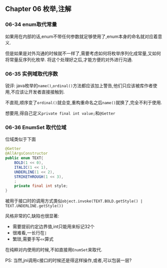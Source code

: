 ## Chapter 06 枚举,注解

### 06-34 enum取代常量

如果用在内部的话,enum不带任何参数就足够使用了,enum本身的命名就对应着意义.

但是如果是对外沟通的时候就不一样了,需要考虑如何将枚举序列化成常量,又如何将常量反序列化枚举. 将这个处理好之后,才能方便的对外进行沟通.

### 06-35 实例域取代序数

锐评: java枚举的`name()`,`ordinal()`方法都应该加上警告,他们只应该被库作者使用,不应该让开发者直接接触到.

不直观,顺序变了`ordinal()`就会变,重构重命名之后`name()`就换了,完全不利于使用.

想要用,得自己定义`private final int value;`和`@Getter`

### 06-36 EnumSet 取代位域

位域类似于下面

``` java
@Getter
@AllArgsConstructor
public enum TEXT{
    BOLD(1 << 0),
    ITALIC(1 << 1),
    UNDERLINE(1 << 2),
    STRIKETHROUGH(1 << 3),
    ;
    private final int style;
}
```

被用于接口时的调用方式类似`object.invoke(TEXT.BOLD.getStyle() | TEXT.UNDERLINE.getStyle())`

风格非常的C,缺陷也很显著:

+ 需要提前约定边界值,int只能用来标记32个
+ 很难看,一长行在`|`
+ 繁琐,需要手写`<<`算式

在纯粹对内使用的时候,不如直接用`EnumSet`来取代.

PS: 当然,jni调用c接口的时候还是得这样操作,或者,可以包装一层?
